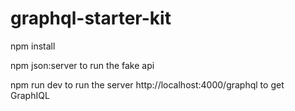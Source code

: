 # graphql-starter-kit

npm install

npm json:server to run the fake api

npm run dev to run the server http://localhost:4000/graphql to get GraphIQL
